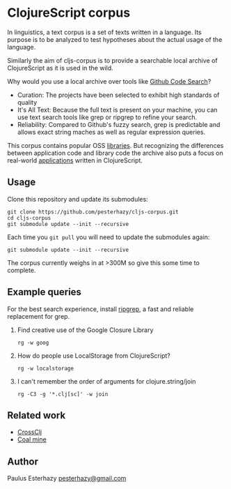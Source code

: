 # ClojureScript corpus

In linguistics, a text corpus is a set of texts written in a language. Its purpose is to be analyzed to test hypotheses about the actual usage of the language.

Similarly the aim of cljs-corpus is to provide a searchable local archive of ClojureScript as it is used in the wild.

Why would you use a local archive over tools like [Github Code Search](https://github.com/search/advanced)?

- Curation: The projects have been selected to exhibit high standards of quality
- It's All Text: Because the full text is present on your machine, you can use text search tools like grep or ripgrep to refine your search.
- Reliability: Compared to Github's fuzzy search, grep is predictable and allows exact string maches as well as regular expression queries.

This corpus contains popular OSS [libraries](libraries/). But recognizing the differences between application code and library code the archive also puts a focus on real-world [applications](applications/) written in ClojureScript.

## Usage

Clone this repository and update its submodules:

```
git clone https://github.com/pesterhazy/cljs-corpus.git
cd cljs-corpus
git submodule update --init --recursive
```

Each time you `git pull` you will need to update the submodules again:

```
git submodule update --init --recursive
```

The corpus currently weighs in at >300M so give this some time to complete.

## Example queries

For the best search experience, install [ripgrep](https://github.com/BurntSushi/ripgrep), a fast and reliable replacement for grep.

1. Find creative use of the Google Closure Library

    ```
    rg -w goog
    ```

1. How do people use LocalStorage from ClojureScript?

    ```
    rg -w localstorage
    ```

1. I can't remember the order of arguments for clojure.string/join

    ```
    rg -C3 -g '*.clj[sc]' -w join
    ```

## Related work

- [CrossClj](https://crossclj.info/)
- [Coal mine](https://github.com/mfikes/coal-mine)

## Author

Paulus Esterhazy <pesterhazy@gmail.com>
